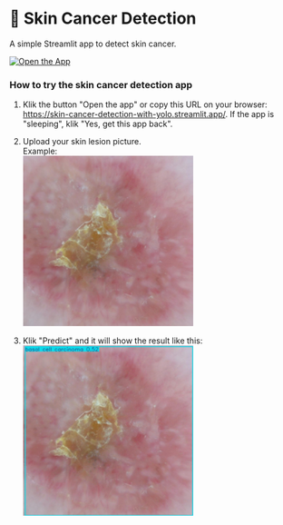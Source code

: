 # 🌷 Skin Cancer Detection

A simple Streamlit app to detect skin cancer.

<a href="https://skin-cancer-detection-with-yolo.streamlit.app/" target="_blank">
  <img src="https://img.shields.io/badge/Open_the_App-Streamlit-pink?style=for-the-badge" alt="Open the App">
</a>

### How to try the skin cancer detection app

1. Klik the button "Open the app" or copy this URL on your browser: https://skin-cancer-detection-with-yolo.streamlit.app/. If the app is "sleeping", klik "Yes, get this app back".

2. Upload your skin lesion picture.  
   Example:  
   <img src="bcc.jpg" alt="BCC Example" width="300">

3. Klik "Predict" and it will show the result like this:  
   <img src="predicted.jpg" alt="Predicted Example" width="300">

